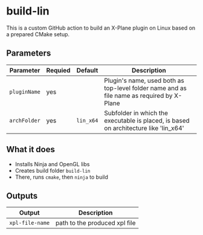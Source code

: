# build-lin

This is a custom GitHub action to build an X-Plane plugin on Linux based on a prepared CMake setup.

## Parameters

Parameter|Requied|Default|Description
---------|-------|-------|------------
`pluginName`|yes||Plugin's name, used both as top-level folder name and as file name as required by X-Plane
`archFolder`|yes|`lin_x64`|Subfolder in which the executable is placed, is based on architecture like 'lin_x64'

## What it does

- Installs Ninja and OpenGL libs
- Creates build folder `build-lin`
- There, runs `cmake`, then `ninja` to build

## Outputs

Output|Description
------|-----------
`xpl-file-name`|path to the produced xpl file
